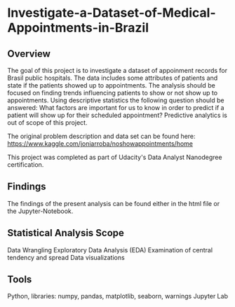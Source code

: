 # Investigate-a-Dataset-of-Medical-Appointments-in-Brazil


## Overview
The goal of this project is to investigate a dataset of appoinment records for Brasil public hospitals. The data includes some attributes of patients and state if the patients showed up to appointments. The analysis should be focused on finding trends influencing patients to show or not show up to appointments. Using descriptive statistics the following question should be answered: What factors are important for us to know in order to predict if a patient will show up for their scheduled appointment? Predictive analytics is out of scope of this project.

The original problem description and data set can be found here: https://www.kaggle.com/joniarroba/noshowappointments/home

This project was completed as part of Udacity's Data Analyst Nanodegree certification.


## Findings
The findings of the present analysis can be found either in the html file or the Jupyter-Notebook.

## Statistical Analysis Scope
Data Wrangling
Exploratory Data Analysis (EDA)
Examination of central tendency and spread
Data visualizations

## Tools
Python, libraries: numpy, pandas, matplotlib, seaborn, warnings
Jupyter Lab
